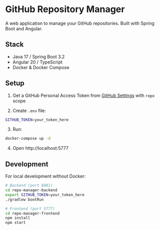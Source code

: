 # GitHub Repository Manager

A web application to manage your GitHub repositories. Built with Spring Boot and Angular.

## Stack

- Java 17 / Spring Boot 3.2
- Angular 20 / TypeScript
- Docker & Docker Compose

## Setup

1. Get a GitHub Personal Access Token from [GitHub Settings](https://github.com/settings/tokens/new) with `repo` scope

2. Create `.env` file:
```bash
GITHUB_TOKEN=your_token_here
```

3. Run:
```bash
docker-compose up -d
```

4. Open http://localhost:5777

## Development

For local development without Docker:

```bash
# Backend (port 8081)
cd repo-manager-backend
export GITHUB_TOKEN=your_token_here
./gradlew bootRun

# Frontend (port 5777)
cd repo-manager-frontend
npm install
npm start
```